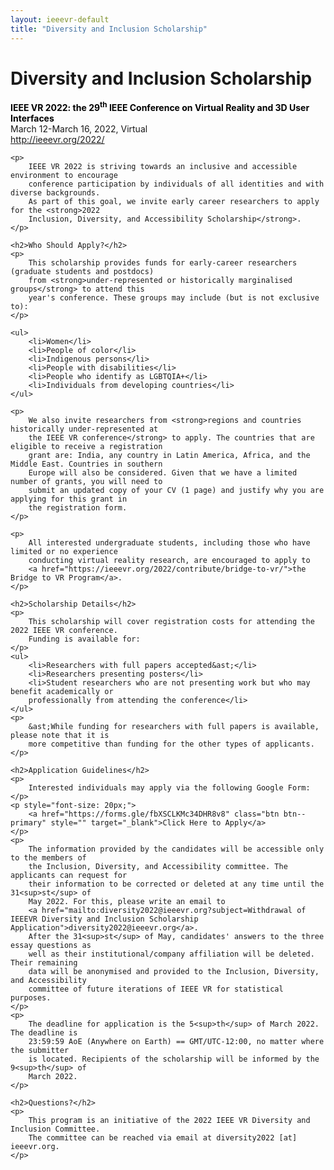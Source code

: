 ```yaml
---
layout: ieeevr-default
title: "Diversity and Inclusion Scholarship"
---
```


<div>
    <h1>Diversity and Inclusion Scholarship</h1>
    <p>
        <strong style="color: black">IEEE VR 2022: the 29<sup>th</sup> IEEE Conference on Virtual Reality and 3D User Interfaces</strong><br /> March 12-March 16, 2022, Virtual
        <br />
        <a href="http://ieeevr.org/2022/">http://ieeevr.org/2022/</a>
    </p>

    <p>
        IEEE VR 2022 is striving towards an inclusive and accessible environment to encourage 
        conference participation by individuals of all identities and with diverse backgrounds. 
        As part of this goal, we invite early career researchers to apply for the <strong>2022 
        Inclusion, Diversity, and Accessibility Scholarship</strong>.
    </p>
    
    <h2>Who Should Apply?</h2>
    <p>
        This scholarship provides funds for early-career researchers (graduate students and postdocs) 
        from <strong>under-represented or historically marginalised groups</strong> to attend this 
        year's conference. These groups may include (but is not exclusive to):
    </p>

    <ul>
        <li>Women</li>
        <li>People of color</li>
        <li>Indigenous persons</li>
        <li>People with disabilities</li>
        <li>People who identify as LGBTQIA+</li>
        <li>Individuals from developing countries</li>
    </ul>
    
    <p>
        We also invite researchers from <strong>regions and countries historically under-represented at 
        the IEEE VR conference</strong> to apply. The countries that are eligible to receive a registration 
        grant are: India, any country in Latin America, Africa, and the Middle East. Countries in southern 
        Europe will also be considered. Given that we have a limited number of grants, you will need to 
        submit an updated copy of your CV (1 page) and justify why you are applying for this grant in 
        the registration form. 
    </p>
    
    <p>
        All interested undergraduate students, including those who have limited or no experience 
        conducting virtual reality research, are encouraged to apply to 
        <a href="https://ieeevr.org/2022/contribute/bridge-to-vr/">the Bridge to VR Program</a>.
    </p>
    
    <h2>Scholarship Details</h2>
    <p>
        This scholarship will cover registration costs for attending the 2022 IEEE VR conference. 
        Funding is available for:
    </p>
    <ul>
        <li>Researchers with full papers accepted&ast;</li>
        <li>Researchers presenting posters</li>
        <li>Student researchers who are not presenting work but who may benefit academically or 
        professionally from attending the conference</li>
    </ul>
    <p>
        &ast;While funding for researchers with full papers is available, please note that it is 
        more competitive than funding for the other types of applicants.
    </p>
    
    <h2>Application Guidelines</h2>
    <p>
        Interested individuals may apply via the following Google Form:
    </p>
    <p style="font-size: 20px;">
        <a href="https://forms.gle/fbXSCLKMc34DHR8v8" class="btn btn--primary" style="" target="_blank">Click Here to Apply</a>   
    </p>
    <p>
        The information provided by the candidates will be accessible only to the members of 
        the Inclusion, Diversity, and Accessibility committee. The applicants can request for 
        their information to be corrected or deleted at any time until the 31<sup>st</sup> of 
        May 2022. For this, please write an email to 
        <a href="mailto:diversity2022@ieeevr.org?subject=Withdrawal of IEEEVR Diversity and Inclusion Scholarship Application">diversity2022@ieeevr.org</a>.
        After the 31<sup>st</sup> of May, candidates' answers to the three essay questions as 
        well as their institutional/company affiliation will be deleted. Their remaining 
        data will be anonymised and provided to the Inclusion, Diversity, and Accessibility 
        committee of future iterations of IEEE VR for statistical purposes.
    </p>
    <p>
        The deadline for application is the 5<sup>th</sup> of March 2022. The deadline is 
        23:59:59 AoE (Anywhere on Earth) == GMT/UTC-12:00, no matter where the submitter 
        is located. Recipients of the scholarship will be informed by the 9<sup>th</sup> of 
        March 2022.
    </p>
    
    <h2>Questions?</h2>
    <p>
        This program is an initiative of the 2022 IEEE VR Diversity and Inclusion Committee. 
        The committee can be reached via email at diversity2022 [at] ieeevr.org.
    </p>
    
    
    
</div>